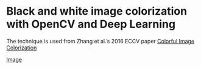 # Black and white image colorization with OpenCV and Deep Learning

The technique is used from Zhang et al.’s 2016 ECCV paper [Colorful Image Colorization](http://richzhang.github.io/colorization/)

[Image](https://www.pyimagesearch.com/wp-content/uploads/2019/02/bw_colorization_opencv_mark_twain.jpg)



